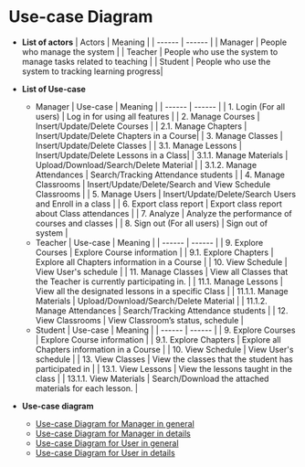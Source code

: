 # Use-case Diagram
- **List of actors**
    | Actors | Meaning |
    | ------ | ------ |
    | Manager | People who manage the system |
    | Teacher | People who use the system to manage tasks related to teaching  |
    | Student | People who use the system to tracking learning progress|

- **List of Use-case**
    - Manager
        | Use-case | Meaning |
        | ------ | ------ |
        | 1. Login (For all users) | Log in for using all features |
        | 2. Manage Courses | Insert/Update/Delete Courses  |
        | 2.1. Manage Chapters | Insert/Update/Delete Chapters in a Course|
        | 3. Manage Classes | Insert/Update/Delete Classes |
        | 3.1. Manage Lessons | Insert/Update/Delete Lessons in a Class|
        | 3.1.1. Manage Materials | Upload/Download/Search/Delete Material |
        | 3.1.2. Manage Attendances | Search/Tracking Attendance students |
        | 4. Manage Classrooms | Insert/Update/Delete/Search and View Schedule Classrooms |
        | 5. Manage Users | Insert/Update/Delete/Search Users and Enroll in a class |
        | 6. Export class report | Export class report about Class attendances |
        | 7. Analyze | Analyze the performance of courses and classes |
        | 8. Sign out (For all users) | Sign out of system |
    - Teacher
        | Use-case | Meaning |
        | ------ | ------ |
        | 9. Explore Courses | Explore Course information |
        | 9.1. Explore Chapters | Explore all Chapters information in a Course  |
        | 10. View Schedule | View User's schedule |
        | 11. Manage Classes | View all Classes that the Teacher is currently participating in. |
        | 11.1. Manage Lessons | View all the designated lessons in a specific Class |
        | 11.1.1. Manage Materials | Upload/Download/Search/Delete Material |
        | 11.1.2. Manage Attendances | Search/Tracking Attendance students |
        | 12. View Classrooms | View Classroom’s status, schedule |
    - Student
        | Use-case | Meaning |
        | ------ | ------ |
        | 9. Explore Courses | Explore Course information |
        | 9.1. Explore Chapters | Explore all Chapters information in a Course  |
        | 10. View Schedule | View User's schedule |
        | 13. View Classes | View the classes that the student has participated in |
        | 13.1. View Lessons | View the lessons taught in the class |
        | 13.1.1. View Materials | Search/Download the attached materials for each lesson. |
- **Use-case diagram**
    - [Use-case Diagram for Manager in general](Use-case_Manager_General.png)
	- [Use-case Diagram for Manager in details](Use-case_Manager_Details.png)
	- [Use-case Diagram for User in general](Use-case_User_General.png)
    - [Use-case Diagram for User in details](Use-case_User_Details.png)
    